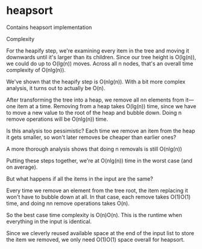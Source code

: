 # heapsort

Contains heapsort implementation

Complexity

For the heapify step, we're examining every item in the tree and moving it downwards until it's larger than its children. Since our tree height is O(lg(n)), we could do up to O(lg(n)) moves. Across all n nodes, that's an overall time complexity of O(nlg(n)).

We've shown that the heapify step is O(nlg(n)). With a bit more complex analysis, it turns out to actually be O(n).

After transforming the tree into a heap, we remove all nn elements from it—one item at a time. Removing from a heap takes O(lg(n)) time, since we have to move a new value to the root of the heap and bubble down. Doing n remove operations will be O(nlg(n)) time.

Is this analysis too pessimistic? Each time we remove an item from the heap it gets smaller, so won't later removes be cheaper than earlier ones?

A more thorough analysis shows that doing n removals is still O(nlg(n))

Putting these steps together, we're at O(nlg(n)) time in the worst case (and on average).

But what happens if all the items in the input are the same?

Every time we remove an element from the tree root, the item replacing it won't have to bubble down at all. In that case, each remove takes O(1)O(1) time, and doing nn remove operations takes O(n).

So the best case time complexity is O(n)O(n). This is the runtime when everything in the input is identical.

Since we cleverly reused available space at the end of the input list to store the item we removed, we only need O(1)O(1) space overall for heapsort.